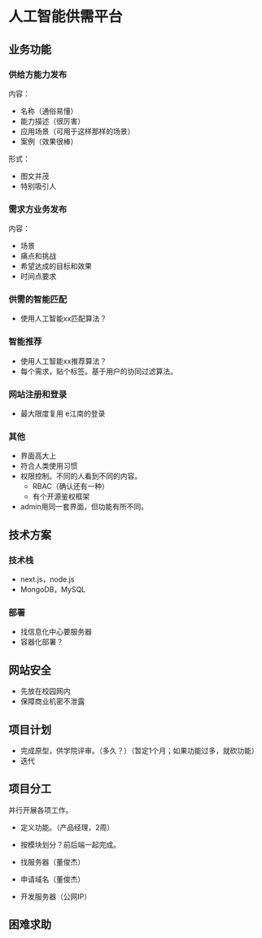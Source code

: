 # 人工智能供需平台

## 业务功能

### 供给方能力发布

内容：
- 名称（通俗易懂）
- 能力描述（很厉害）
- 应用场景（可用于这样那样的场景）
- 案例（效果很棒）

形式：
- 图文并茂
- 特别吸引人

### 需求方业务发布

内容：
- 场景
- 痛点和挑战
- 希望达成的目标和效果
- 时间点要求

### 供需的智能匹配
- 使用人工智能xx匹配算法？

### 智能推荐
- 使用人工智能xx推荐算法？
- 每个需求，贴个标签。基于用户的协同过滤算法。

### 网站注册和登录
- 最大限度复用 e江南的登录


### 其他
- 界面高大上
- 符合人类使用习惯
- 权限控制。不同的人看到不同的内容。
  - RBAC（确认还有一种）
  - 有个开源鉴权框架
- admin用同一套界面，但功能有所不同。


## 技术方案

### 技术栈
- next.js，node.js
- MongoDB，MySQL

### 部署
- 找信息化中心要服务器
- 容器化部署？

## 网站安全
- 先放在校园网内
- 保障商业机密不泄露

## 项目计划
- 完成原型，供学院评审。（多久？）（暂定1个月；如果功能过多，就砍功能）
- 迭代

## 项目分工
并行开展各项工作。

- 定义功能。（产品经理，2周）
- 按模块划分？前后端一起完成。
- 找服务器（董俊杰）
- 申请域名（董俊杰）

- 开发服务器（公网IP）

## 困难求助